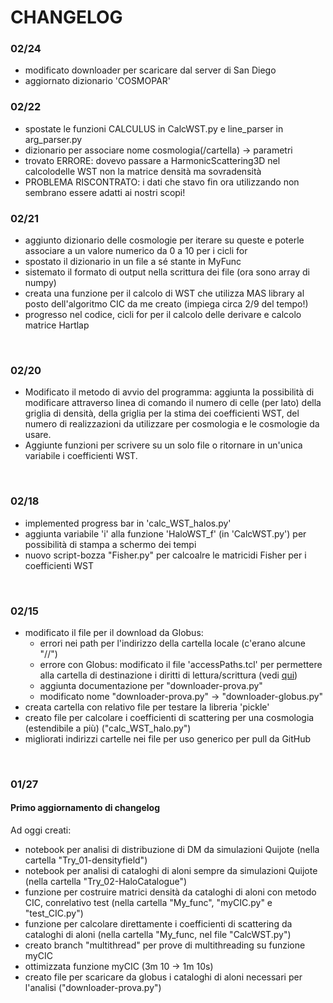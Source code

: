 # CHANGELOG

### 02/24
- modificato downloader per scaricare dal server di San Diego
- aggiornato dizionario 'COSMOPAR'


### 02/22
- spostate le funzioni CALCULUS in CalcWST.py e line_parser in arg_parser.py
- dizionario per associare nome cosmologia(/cartella) -> parametri
- trovato ERRORE: dovevo passare a HarmonicScattering3D nel calcolodelle WST non la matrice densità ma sovradensità
- PROBLEMA RISCONTRATO: i dati che stavo fin ora utilizzando non sembrano essere adatti ai nostri scopi!

### 02/21
- aggiunto dizionario delle cosmologie per iterare su queste e poterle associare a un valore numerico da 0 a 10 per i cicli for
- spostato il dizionario in un file a sé stante in MyFunc
- sistemato il formato di output nella scrittura dei file (ora sono array di numpy)
- creata una funzione per il calcolo di WST che utilizza MAS library al posto dell'algoritmo CIC da me creato (impiega circa 2/9 del tempo!)
- progresso nel codice, cicli for per il calcolo delle derivare e calcolo matrice Hartlap

</br>

### 02/20
- Modificato il metodo di avvio del programma: aggiunta la possibilità di modificare attraverso linea di comando il numero di celle (per lato) della griglia di densità, della griglia per la stima dei coefficienti WST, del numero di realizzazioni da utilizzare per cosmologia e le cosmologie da usare.
- Aggiunte funzioni per scrivere su un solo file o ritornare in un'unica variabile i coefficienti WST. 

</br>

### 02/18
- implemented progress bar in 'calc_WST_halos.py'
- aggiunta variabile 'i' alla funzione 'HaloWST_f' (in 'CalcWST.py') per possibilità di stampa a schermo dei tempi
- nuovo script-bozza "Fisher.py" per calcoalre le matricidi Fisher per i coefficienti WST

</br>

### 02/15
- modificato il file per il download da Globus:
    * errori nei path per l'indirizzo della cartella locale (c'erano alcune "//")
    * errore con Globus: modificato il file 'accessPaths.tcl' per permettere alla cartella di destinazione i diritti di lettura/scrittura (vedi [qui](https://docs.globus.org/how-to/globus-connect-personal-linux/#config-paths))
    * aggiunta documentazione per "downloader-prova.py"
    * modificato nome "downloader-prova.py" $\rightarrow$ "downloader-globus.py"
- creata cartella con relativo file per testare la libreria 'pickle'
- creato file per calcolare i coefficienti di scattering per una cosmologia (estendibile a più) ("calc_WST_halo.py")
- migliorati indirizzi cartelle nei file per uso generico per pull da GitHub

</br>

### 01/27
#### Primo aggiornamento di changelog 
Ad oggi creati:
- notebook per analisi di distribuzione di DM da simulazioni Quijote (nella cartella "Try_01-densityfield")
- notebook per analisi di cataloghi di aloni sempre da simulazioni Quijote (nella cartella "Try_02-HaloCatalogue")
- funzione per costruire matrici densità da cataloghi di aloni con metodo CIC, conrelativo test (nella cartella "My_func", "myCIC.py" e "test_CIC.py")
- funzione per calcolare direttamente i coefficienti di scattering da cataloghi di aloni (nella cartella "My_func, nel file "CalcWST.py")
- creato branch "multithread" per prove di multithreading su funzione myCIC
- ottimizzata funzione myCIC (3m 10 $\rightarrow$ 1m 10s)
- creato file per scaricare da globus i cataloghi di aloni necessari per l'analisi ("downloader-prova.py")